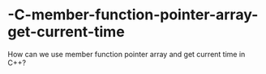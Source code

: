 # -C-member-function-pointer-array-get-current-time
How can we use member function pointer array and get current time in C++?
